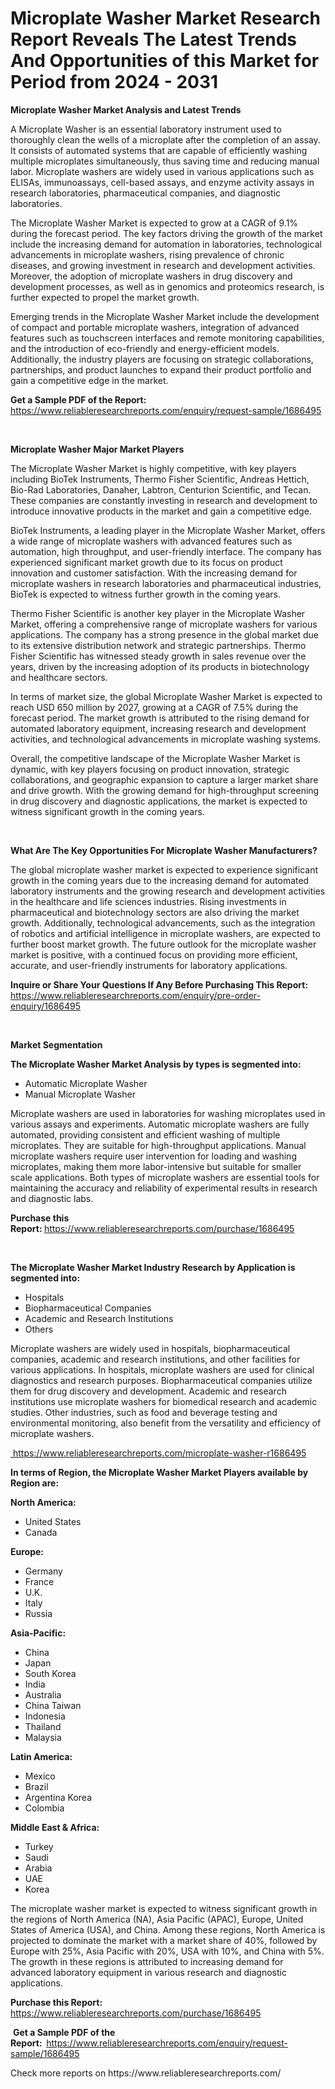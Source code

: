 <p><h1>Microplate Washer Market Research Report Reveals The Latest Trends And Opportunities of this Market for Period from 2024 - 2031</h1></p><p><strong>Microplate Washer Market Analysis and Latest Trends</strong></p>
<p><p>A Microplate Washer is an essential laboratory instrument used to thoroughly clean the wells of a microplate after the completion of an assay. It consists of automated systems that are capable of efficiently washing multiple microplates simultaneously, thus saving time and reducing manual labor. Microplate washers are widely used in various applications such as ELISAs, immunoassays, cell-based assays, and enzyme activity assays in research laboratories, pharmaceutical companies, and diagnostic laboratories.</p><p>The Microplate Washer Market is expected to grow at a CAGR of 9.1% during the forecast period. The key factors driving the growth of the market include the increasing demand for automation in laboratories, technological advancements in microplate washers, rising prevalence of chronic diseases, and growing investment in research and development activities. Moreover, the adoption of microplate washers in drug discovery and development processes, as well as in genomics and proteomics research, is further expected to propel the market growth.</p><p>Emerging trends in the Microplate Washer Market include the development of compact and portable microplate washers, integration of advanced features such as touchscreen interfaces and remote monitoring capabilities, and the introduction of eco-friendly and energy-efficient models. Additionally, the industry players are focusing on strategic collaborations, partnerships, and product launches to expand their product portfolio and gain a competitive edge in the market.</p></p>
<p><strong>Get a Sample PDF of the Report:&nbsp;</strong> <a href="https://www.reliableresearchreports.com/enquiry/request-sample/1686495">https://www.reliableresearchreports.com/enquiry/request-sample/1686495</a></p>
<p>&nbsp;</p>
<p><strong>Microplate Washer Major Market Players</strong></p>
<p><p>The Microplate Washer Market is highly competitive, with key players including BioTek Instruments, Thermo Fisher Scientific, Andreas Hettich, Bio-Rad Laboratories, Danaher, Labtron, Centurion Scientific, and Tecan. These companies are constantly investing in research and development to introduce innovative products in the market and gain a competitive edge.</p><p>BioTek Instruments, a leading player in the Microplate Washer Market, offers a wide range of microplate washers with advanced features such as automation, high throughput, and user-friendly interface. The company has experienced significant market growth due to its focus on product innovation and customer satisfaction. With the increasing demand for microplate washers in research laboratories and pharmaceutical industries, BioTek is expected to witness further growth in the coming years.</p><p>Thermo Fisher Scientific is another key player in the Microplate Washer Market, offering a comprehensive range of microplate washers for various applications. The company has a strong presence in the global market due to its extensive distribution network and strategic partnerships. Thermo Fisher Scientific has witnessed steady growth in sales revenue over the years, driven by the increasing adoption of its products in biotechnology and healthcare sectors.</p><p>In terms of market size, the global Microplate Washer Market is expected to reach USD 650 million by 2027, growing at a CAGR of 7.5% during the forecast period. The market growth is attributed to the rising demand for automated laboratory equipment, increasing research and development activities, and technological advancements in microplate washing systems.</p><p>Overall, the competitive landscape of the Microplate Washer Market is dynamic, with key players focusing on product innovation, strategic collaborations, and geographic expansion to capture a larger market share and drive growth. With the growing demand for high-throughput screening in drug discovery and diagnostic applications, the market is expected to witness significant growth in the coming years.</p></p>
<p>&nbsp;</p>
<p><strong>What Are The Key Opportunities For Microplate Washer Manufacturers?</strong></p>
<p><p>The global microplate washer market is expected to experience significant growth in the coming years due to the increasing demand for automated laboratory instruments and the growing research and development activities in the healthcare and life sciences industries. Rising investments in pharmaceutical and biotechnology sectors are also driving the market growth. Additionally, technological advancements, such as the integration of robotics and artificial intelligence in microplate washers, are expected to further boost market growth. The future outlook for the microplate washer market is positive, with a continued focus on providing more efficient, accurate, and user-friendly instruments for laboratory applications.</p></p>
<p><strong>Inquire or Share Your Questions If Any Before Purchasing This Report:</strong> <a href="https://www.reliableresearchreports.com/enquiry/pre-order-enquiry/1686495">https://www.reliableresearchreports.com/enquiry/pre-order-enquiry/1686495</a></p>
<p>&nbsp;</p>
<p><strong>Market Segmentation</strong></p>
<p><strong>The Microplate Washer Market Analysis by types is segmented into:</strong></p>
<p><ul><li>Automatic Microplate Washer</li><li>Manual Microplate Washer</li></ul></p>
<p><p>Microplate washers are used in laboratories for washing microplates used in various assays and experiments. Automatic microplate washers are fully automated, providing consistent and efficient washing of multiple microplates. They are suitable for high-throughput applications. Manual microplate washers require user intervention for loading and washing microplates, making them more labor-intensive but suitable for smaller scale applications. Both types of microplate washers are essential tools for maintaining the accuracy and reliability of experimental results in research and diagnostic labs.</p></p>
<p><strong>Purchase this Report:&nbsp;</strong><a href="https://www.reliableresearchreports.com/purchase/1686495">https://www.reliableresearchreports.com/purchase/1686495</a></p>
<p>&nbsp;</p>
<p><strong>The Microplate Washer Market Industry Research by Application is segmented into:</strong></p>
<p><ul><li>Hospitals</li><li>Biopharmaceutical Companies</li><li>Academic and Research Institutions</li><li>Others</li></ul></p>
<p><p>Microplate washers are widely used in hospitals, biopharmaceutical companies, academic and research institutions, and other facilities for various applications. In hospitals, microplate washers are used for clinical diagnostics and research purposes. Biopharmaceutical companies utilize them for drug discovery and development. Academic and research institutions use microplate washers for biomedical research and academic studies. Other industries, such as food and beverage testing and environmental monitoring, also benefit from the versatility and efficiency of microplate washers.</p></p>
<p><a href="https://www.reliableresearchreports.com/microplate-washer-r1686495">&nbsp;https://www.reliableresearchreports.com/microplate-washer-r1686495</a></p>
<p><strong>In terms of Region, the Microplate Washer Market Players available by Region are:</strong></p>
<p>
    <p> <strong> North America: </strong>
        <ul>
            <li>United States</li>
            <li>Canada</li>
        </ul>
        </p> 
    <p> <strong> Europe: </strong>
        <ul>
            <li>Germany</li>
            <li>France</li>
            <li>U.K.</li>
            <li>Italy</li>
            <li>Russia</li>
        </ul>
        </p> 
    <p> <strong> Asia-Pacific: </strong>
        <ul>
            <li>China</li>
            <li>Japan</li>
            <li>South Korea</li>
            <li>India</li>
            <li>Australia</li>
            <li>China Taiwan</li>
            <li>Indonesia</li>
            <li>Thailand</li>
            <li>Malaysia</li>
        </ul>
        </p> 
    <p> <strong> Latin America: </strong>
        <ul>
            <li>Mexico</li>
            <li>Brazil</li>
            <li>Argentina Korea</li>
            <li>Colombia</li>
        </ul>
        </p> 
    <p> <strong> Middle East & Africa: </strong>
        <ul>
            <li>Turkey</li>
            <li>Saudi</li>
            <li>Arabia</li>
            <li>UAE</li>
            <li>Korea</li>
        </ul>
    </p>
    </p>
<p><p>The microplate washer market is expected to witness significant growth in the regions of North America (NA), Asia Pacific (APAC), Europe, United States of America (USA), and China. Among these regions, North America is projected to dominate the market with a market share of 40%, followed by Europe with 25%, Asia Pacific with 20%, USA with 10%, and China with 5%. The growth in these regions is attributed to increasing demand for advanced laboratory equipment in various research and diagnostic applications.</p></p>
<p><strong>Purchase this Report: </strong><a href="https://www.reliableresearchreports.com/purchase/1686495">https://www.reliableresearchreports.com/purchase/1686495</a></p>
<p>&nbsp;<strong>Get a Sample PDF of the Report:&nbsp;&nbsp;</strong><a href="https://www.reliableresearchreports.com/enquiry/request-sample/1686495">https://www.reliableresearchreports.com/enquiry/request-sample/1686495</a></p>
<p><strong></strong></p>
<p>Check more reports on https://www.reliableresearchreports.com/</p>